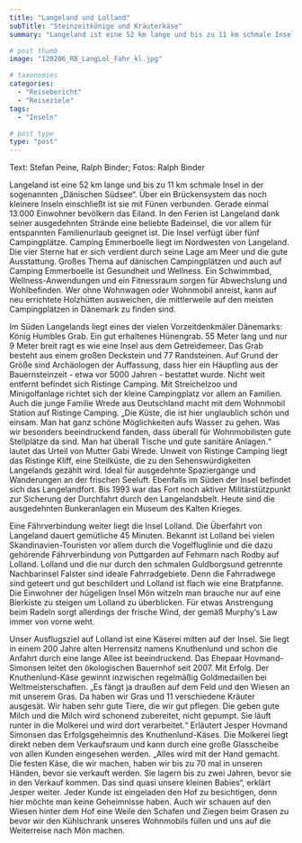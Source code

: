 ```yaml
---
title: "Langeland und Lolland"
subTitle: "Steinzeitkönige und Kräuterkäse"
summary: "Langeland ist eine 52 km lange und bis zu 11 km schmale Insel in der sogenannten „Dänischen Südsee“. Über ein Brückensystem das noch kleinere Inseln einschließt ist sie mit Fünen verbunden. Gerade einmal 13.000 Einwohner bevölkern das Eiland. In den Ferien ist Langeland dank }"

# post thumb
image: "120206_RB_LangLol_Fahr_kl.jpg"

# taxonomies
categories: 
  - "Reisebericht"
  - "Reiseziele"
tags:
  - "Inseln"

# post type
type: "post"
---
```


Text: Stefan Peine, Ralph Binder; Fotos: Ralph Binder

Langeland ist eine 52 km lange und bis zu 11 km schmale Insel in der sogenannten „Dänischen Südsee“. Über ein Brückensystem das noch kleinere Inseln einschließt ist sie mit Fünen verbunden. Gerade einmal 13.000 Einwohner bevölkern das Eiland. In den Ferien ist Langeland dank seiner ausgedehnten Strände eine beliebte Badeinsel, die vor allem für entspannten Familienurlaub geeignet ist. Die Insel verfügt über fünf Campingplätze. Camping Emmerboelle liegt im Nordwesten von Langeland. Die vier Sterne hat er sich verdient durch seine Lage am Meer und die gute Ausstattung. Großes Thema auf dänischen Campingplätzen und auch auf Camping Emmerboelle ist Gesundheit und Wellness. Ein Schwimmbad, Wellness-Anwendungen und ein Fitnessraum sorgen für Abwechslung und Wohlbefinden. Wer ohne Wohnwagen oder Wohnmobil anreist, kann auf neu errichtete Holzhütten ausweichen, die mittlerweile auf den meisten Campingplätzen in Dänemark zu finden sind.

Im Süden Langelands liegt eines der vielen Vorzeitdenkmäler Dänemarks: König Humbles Grab. Ein gut erhaltenes Hünengrab. 55 Meter lang und nur 9 Meter breit ragt es wie eine Insel aus dem Getreidemeer. Das Grab besteht aus einem großen Deckstein und 77 Randsteinen. Auf Grund der Größe sind Archäologen der Auffassung, dass hier ein Häuptling aus der Bauernsteinzeit - etwa vor 5000 Jahren - bestattet wurde. Nicht weit entfernt befindet sich Ristinge Camping. Mit Streichelzoo und Minigolfanlage richtet sich der kleine Campingplatz vor allem an Familien. Auch die junge Familie Wrede aus Deutschland macht mit dem Wohnmobil Station auf Ristinge Camping. „Die Küste, die ist hier unglaublich schön und einsam. Man hat ganz schöne Möglichkeiten aufs Wasser zu gehen. Was wir besonders beeindruckend fanden, dass überall für Wohnmobilisten gute Stellplätze da sind. Man hat überall Tische und gute sanitäre Anlagen.“ lautet das Urteil von Mutter Gabi Wrede. Unweit von Ristinge Camping liegt das Ristinge Kliff, eine Steilküste, die zu den Sehenswürdigkeiten Langelands gezählt wird. Ideal für ausgedehnte Spaziergänge und Wanderungen an der frischen Seeluft. Ebenfalls im Süden der Insel befindet sich das Langelandfort. Bis 1993 war das Fort noch aktiver Militärstützpunkt zur Sicherung der Durchfahrt durch den Langelandsbelt. Heute sind die ausgedehnten Bunkeranlagen ein Museum des Kalten Krieges.

Eine Fährverbindung weiter liegt die Insel Lolland. Die Überfahrt von Langeland dauert gemütliche 45 Minuten. Bekannt ist Lolland bei vielen Skandinavien-Touristen vor allem durch die Vogelfluglinie und die dazu gehörende Fährverbindung von Puttgarden auf Fehmarn nach Rodby auf Lolland. Lolland und die nur durch den schmalen Guldborgsund getrennte Nachbarinsel Falster sind ideale Fahrradgebiete. Denn die Fahrradwege sind geteert und gut beschildert und Lolland ist flach wie eine Bratpfanne. Die Einwohner der hügeligen Insel Mön witzeln man brauche nur auf eine Bierkiste zu steigen um Lolland zu überblicken. Für etwas Anstrengung beim Radeln sorgt allerdings der frische Wind, der gemäß Murphy‘s Law immer von vorne weht.

Unser Ausflugsziel auf Lolland ist eine Käserei mitten auf der Insel. Sie liegt in einem 200 Jahre alten Herrensitz namens Knuthenlund und schon die Anfahrt durch eine lange Allee ist beeindruckend. Das Ehepaar Hovmand-Simonsen leitet den ökologischen Bauernhof seit 2007. Mit Erfolg. Der Knuthenlund-Käse gewinnt inzwischen regelmäßig Goldmedaillen bei Weltmeisterschaften. „Es fängt ja draußen auf dem Feld und den Wiesen an mit unserem Gras. Da haben wir Gras und 11 verschiedene Kräuter ausgesät. Wir haben sehr gute Tiere, die wir gut pflegen. Die geben gute Milch und die Milch wird schonend zubereitet, nicht gepumpt. Sie läuft runter in die Molkerei und wird dort verarbeitet.“ Erläutert Jesper Hovmand Simonsen das Erfolgsgeheimnis des Knuthenlund-Käses. Die Molkerei liegt direkt neben dem Verkaufsraum und kann durch eine große Glasscheibe von allen Kunden eingesehen werden. „Alles wird mit der Hand gemacht. Die festen Käse, die wir machen, haben wir bis zu 70 mal in unseren Händen, bevor sie verkauft werden. Sie lagern bis zu zwei Jahren, bevor sie in den Verkauf kommen. Das sind quasi unsere kleinen Babies“, erklärt Jesper weiter. Jeder Kunde ist eingeladen den Hof zu besichtigen, denn hier möchte man keine Geheimnisse haben. Auch wir schauen auf den Wiesen hinter dem Hof eine Weile den Schafen und Ziegen beim Grasen zu bevor wir den Kühlschrank unseres Wohnmobils füllen und uns auf die Weiterreise nach Mön machen.